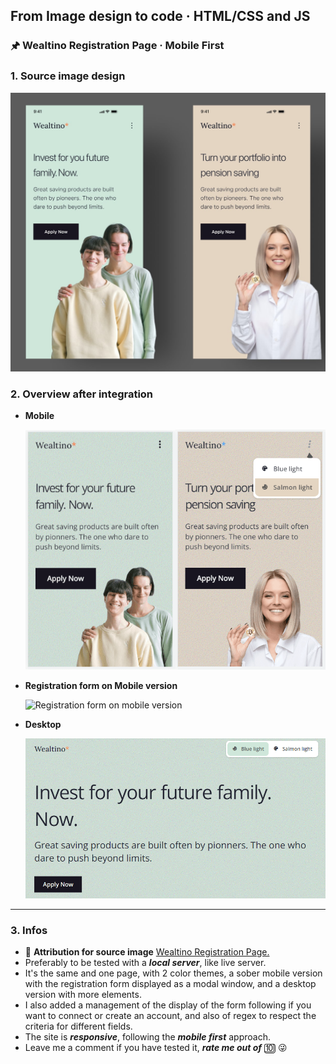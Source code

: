 ## From Image design to code · HTML/CSS and JS

### 🖈 Wealtino Registration Page · Mobile First

### 1. Source image design

![Source image design](/readme-img/source.jpg)

### 2. Overview after integration

- **Mobile**

  ![Mobile version after integration](/readme-img/mobile-screen.PNG)

- **Registration form on Mobile version**

  ![Registration form on mobile version](/readme-img/mobile-form.PNG)

- **Desktop**

  ![Desktop version after integration](/readme-img/desktop-screen.PNG)

---

### 3. Infos

- 🔗 **Attribution for source image** [Wealtino Registration Page.](https://dribbble.com/shots/15991462-Simple-Registration-Page)
- Preferably to be tested with a **_local server_**, like live server.
- It's the same and one page, with 2 color themes, a sober mobile version with the registration form displayed as a modal window, and a desktop version with more elements.
- I also added a management of the display of the form following if you want to connect or create an account, and also of regex to respect the criteria for different fields.
- The site is **_responsive_**, following the **_mobile first_** approach.
- Leave me a comment if you have tested it, **_rate me out of_** 🔟 😜
